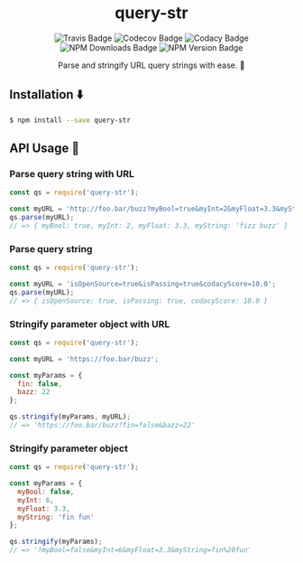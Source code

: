 <h1 align="center">query-str</h1>
<p align="center">
  <img src="https://img.shields.io/travis/Charliekenney23/query-str.svg" href="https://travis-ci.org/Charliekenney23/query-str" alt="Travis Badge" />
  <img src="https://img.shields.io/codecov/c/github/Charliekenney23/query-str.svg" href="https://codecov.io/gh/Charliekenney23/query-str" alt="Codecov Badge" />
  <img src="https://api.codacy.com/project/badge/Grade/5b2bd8ad55194a5eaa2bb0537d5f6960" href="https://www.codacy.com/app/charlesc.kenney/query-str?utm_source=github.com&amp;utm_medium=referral&amp;utm_content=Charliekenney23/query-str&amp;utm_campaign=Badge_Grade" alt="Codacy Badge" />
  <img src="https://img.shields.io/npm/v/query-str.svg" href="https://www.npmjs.com/package/query-str" alt="NPM Downloads Badge" />
  <img src="https://img.shields.io/npm/dw/query-str.svg" href="https://www.npmjs.com/package/query-str" alt="NPM Version Badge" />
</p>
<p align="center">Parse and stringify URL query strings with ease. 🚀</p>

## Installation ⬇️
```bash
$ npm install --save query-str
```
API Usage 📝
-----
### Parse query string with URL
```js
const qs = require('query-str');

const myURL = 'http://foo.bar/buzz?myBool=true&myInt=2&myFloat=3.3&myString=fizz%20buzz';
qs.parse(myURL);
// => { myBool: true, myInt: 2, myFloat: 3.3, myString: 'fizz buzz' }
```

### Parse query string
```js
const qs = require('query-str');

const myURL = 'isOpenSource=true&isPassing=true&codacyScore=10.0';
qs.parse(myURL);
// => { isOpenSource: true, isPassing: true, codacyScore: 10.0 }
```

### Stringify parameter object with URL
```js
const qs = require('query-str');

const myURL = 'https://foo.bar/buzz';

const myParams = {
  fin: false,
  bazz: 22
};

qs.stringify(myParams, myURL);
// => 'https://foo.bar/buzz?fin=false&bazz=22'
```

### Stringify parameter object
```js
const qs = require('query-str');

const myParams = {
  myBool: false,
  myInt: 6,
  myFloat: 3.3,
  myString: 'fin fun'
};

qs.stringify(myParams);
// => '?myBool=false&myInt=6&myFloat=3.3&myString=fin%20fun'
```
